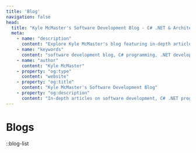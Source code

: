 ```yaml
---
title: 'Blog'
navigation: false
head:
  title: "Kyle McMaster's Software Development Blog - C# .NET & Architecture Insights"
  meta:
    - name: "description"
      content: "Explore Kyle McMaster's blog featuring in-depth articles on software development, C# .NET programming, event-driven architecture, NServiceBus, and modern engineering practices."
    - name: "keywords"
      content: "software development blog, C# programming, .NET development, event driven architecture, NServiceBus tutorials, software engineering, distributed systems, programming articles"
    - name: "author"
      content: "Kyle McMaster"
    - property: "og:type"
      content: "website"
    - property: "og:title"
      content: "Kyle McMaster's Software Development Blog"
    - property: "og:description"
      content: "In-depth articles on software development, C# .NET programming, event-driven architecture, and modern engineering practices."
---
```


# Blogs

::blog-list
